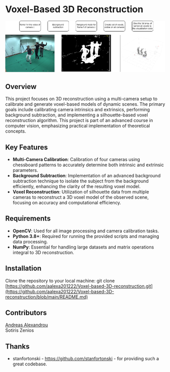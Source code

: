# Voxel-Based 3D Reconstruction
![alt text](https://github.com/aalexa201222/Voxel-based-3D-reconstruction/blob/dfde0d2bd96b0f4fb716dd5719a7691113896738/flow.png?raw=true)

## Overview
This project focuses on 3D reconstruction using a multi-camera setup to calibrate and generate voxel-based models of dynamic scenes. The primary goals include calibrating camera intrinsics and extrinsics, performing background subtraction, and implementing a silhouette-based voxel reconstruction algorithm. This project is part of an advanced course in computer vision, emphasizing practical implementation of theoretical concepts.

## Key Features
- **Multi-Camera Calibration**: Calibration of four cameras using chessboard patterns to accurately determine both intrinsic and extrinsic parameters.
- **Background Subtraction**: Implementation of an advanced background subtraction technique to isolate the subject from the background efficiently, enhancing the clarity of the resulting voxel model.
- **Voxel Reconstruction**: Utilization of silhouette data from multiple cameras to reconstruct a 3D voxel model of the observed scene, focusing on accuracy and computational efficiency.

## Requirements
- **OpenCV**: Used for all image processing and camera calibration tasks.
- **Python 3.8+**: Required for running the provided scripts and managing data processing.
- **NumPy**: Essential for handling large datasets and matrix operations integral to 3D reconstruction.


## Installation
Clone the repository to your local machine:
git clone [https://github.com/aalexa201222/Voxel-based-3D-reconstruction.git](https://github.com/aalexa201222/Voxel-based-3D-reconstruction/blob/main/README.md)

## Contributors
[Andreas Alexandrou](https://www.linkedin.com/in/andreas-alexandrou-056528242) <br />
Sotiris Zenios
## Thanks
- stanfortonski - https://github.com/stanfortonski - for providing such a great codebase.
